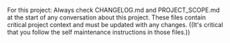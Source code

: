 For this project: Always check CHANGELOG.md and PROJECT_SCOPE.md at the start of any conversation about this project. These files contain critical project context and must be updated with any changes. ((It's critical that you follow the self maintenance instructions in those files.))
